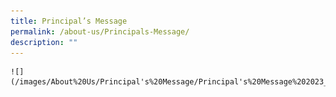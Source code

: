 ```yaml
---
title: Principal’s Message
permalink: /about-us/Principals-Message/
description: ""
---
```


	
	![](/images/About%20Us/Principal's%20Message/Principal's%20Message%202023_w%20pic.jpg)